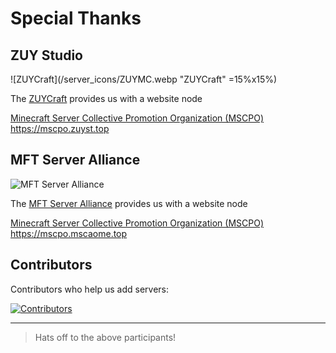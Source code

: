 # Special Thanks

## ZUY Studio

![ZUYCraft](/server_icons/ZUYMC.webp "ZUYCraft" =15%x15%)

The [ZUYCraft](https://mc.zuyst.top/) provides us with a website node

[Minecraft Server Collective Promotion Organization (MSCPO)](https://mscpo.zuyst.top) https://mscpo.zuyst.top

## MFT Server Alliance

![MFT Server Alliance](/server_icons/MA_CAT.ico)

The [MFT Server Alliance](https://mc.mscaome.top/) provides us with a website node

[Minecraft Server Collective Promotion Organization (MSCPO)](https://mscpo.mscaome.top) https://mscpo.mscaome.top

## Contributors

Contributors who help us add servers:

<a href="https://github.com/MSCPO/ServerDocumentation/graphs/contributors">
  <img src="https://contrib.rocks/image?repo=MSCPO/mscpo.github.io" alt="Contributors"/>
</a>

---------

>Hats off to the above participants!
